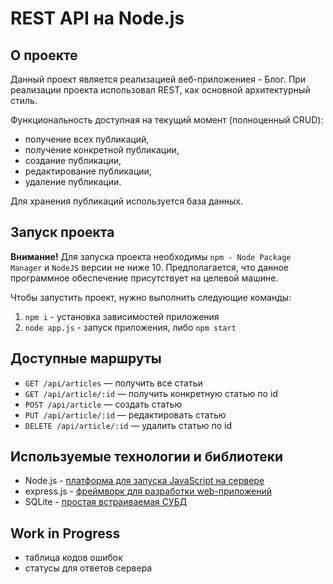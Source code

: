 # REST API на Node.js

## О проекте

Данный проект является реализацией веб-приложениея - Блог. При реализации проекта использовал REST, как основной архитектурный стиль.

Функциональность доступная на текущий момент (полноценный CRUD):

* получение всех публикаций,
* получение конкретной публикации,
* создание публикации,
* редактирование публикации,
* удаление публикации.

Для хранения публикаций используется база данных.

## Запуск проекта

**Внимание!** Для запуска проекта необходимы `npm - Node Package Manager` и `NodeJS` версии не ниже 10.
Предполагается, что данное программное обеспечение присутствует на целевой машине.

Чтобы запустить проект, нужно выполнить следующие команды:

1. `npm i` - установка зависимостей приложения
2. `node app.js` - запуск приложения, либо `npm start`

## Доступные маршруты

* `GET /api/articles` — получить все статьи
* `GET /api/article/:id` — получить конкретную статью по id
* `POST /api/article` — создать статью
* `PUT /api/article/:id` — редактировать статью
* `DELETE /api/article/:id` — удалить статью по id

## Используемые технологии и библиотеки

* Node.js - [платформа для запуска JavaScript на сервере](https://nodejs.org/en/)
* express.js - [фреймворк для разработки web-приложений](https://expressjs.com/ru/)
* SQLite - [простая встраиваемая СУБД](https://www.sqlite.org/index.html)

## Work in Progress

* таблица кодов ошибок
* статусы для ответов сервера
